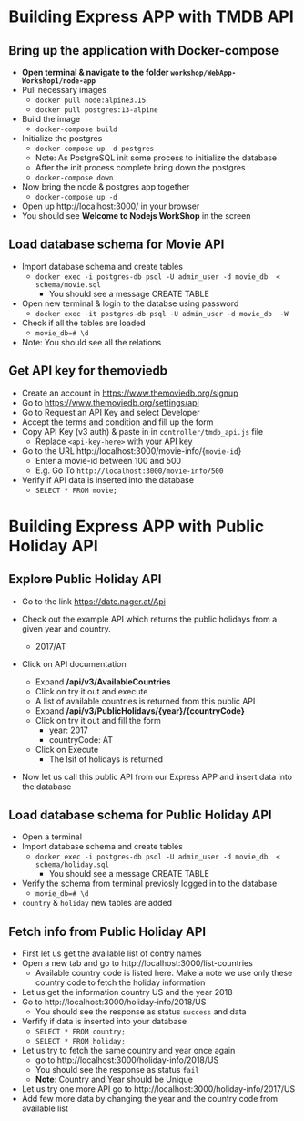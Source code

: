 # Building Express APP with TMDB API 
  
## Bring up the application with Docker-compose
 - **Open terminal & navigate to the folder `workshop/WebApp-Workshop1/node-app`**
 - Pull necessary images 
   - `docker pull node:alpine3.15`
   - `docker pull postgres:13-alpine`
 - Build the image
   - `docker-compose build`
 - Initialize the postgres
   - `docker-compose up -d postgres`
   - Note: As PostgreSQL init some process to initialize the database
   - After the init process complete bring down the postgres
   - `docker-compose down`
 - Now bring the node & postgres app together
   - `docker-compose up -d`
 - Open up http://localhost:3000/ in your browser
 - You should see **Welcome to Nodejs WorkShop** in the screen

## Load database schema for Movie API
 - Import database schema and create tables
   - `docker exec -i postgres-db psql -U admin_user -d movie_db  < schema/movie.sql`
     - You should see a message CREATE TABLE
 - Open new terminal & login to the databse using password
   - `docker exec -it postgres-db psql -U admin_user -d movie_db  -W`
 - Check if all the tables are loaded
   - `movie_db=# \d`
 - Note: You should see all the relations


## Get API key for themoviedb
 - Create an account in https://www.themoviedb.org/signup
 - Go to https://www.themoviedb.org/settings/api 
 - Go to Request an API Key and select Developer
 - Accept the terms and condition and fill up the form
 - Copy API Key (v3 auth) & paste in in `controller/tmdb_api.js` file
   - Replace `<api-key-here>` with your API key
 - Go to the URL http://localhost:3000/movie-info/{`movie-id`}
   - Enter a movie-id between 100 and 500
   - E.g. Go To `http://localhost:3000/movie-info/500`
 - Verify if API data is inserted into the database
   - `SELECT * FROM movie;`


# Building Express APP with Public Holiday API

## Explore Public Holiday API
- Go to the link https://date.nager.at/Api
- Check out the example API which returns the public holidays from a given year and country.
  - 2017/AT
- Click on API documentation 
  - Expand **/api/v3/AvailableCountries**
  - Click on try it out and execute
  - A list of available countries is returned from this public API
  - Expand  **/api/v3/PublicHolidays/{year}/{countryCode}**
  - Click on try it out and fill the form
    - year: 2017
    - countryCode: AT
  - Click on Execute
    - The lsit of holidays is returned

- Now let us call this public API from our Express APP and insert data into  the database


## Load database schema for Public Holiday API
- Open a terminal
- Import database schema and create tables
   - `docker exec -i postgres-db psql -U admin_user -d movie_db  < schema/holiday.sql`
     - You should see a message CREATE TABLE
 - Verify the schema from terminal previosly logged in to the database
   - `movie_db=# \d`
 - `country` & `holiday` new tables are added

## Fetch info from Public Holiday API 
- First let us get the available list of contry names
- Open a new tab and go to http://localhost:3000/list-countries
  - Available country code is listed here. Make a note we use only these country code to fetch the holiday information
- Let us get the information country US and the year 2018
- Go to http://localhost:3000/holiday-info/2018/US
  - You should see the response as status `success` and data
- Verfify if data is inserted into your database
  - `SELECT * FROM country;`
  - `SELECT * FROM holiday;`
- Let us try to fetch the same country and year once again 
  - go to  http://localhost:3000/holiday-info/2018/US
  - You should see the response as status `fail`
  - **Note**: Country and Year should be Unique
- Let us try one more API go to http://localhost:3000/holiday-info/2017/US
- Add few more data by changing the year and the country code from available list
